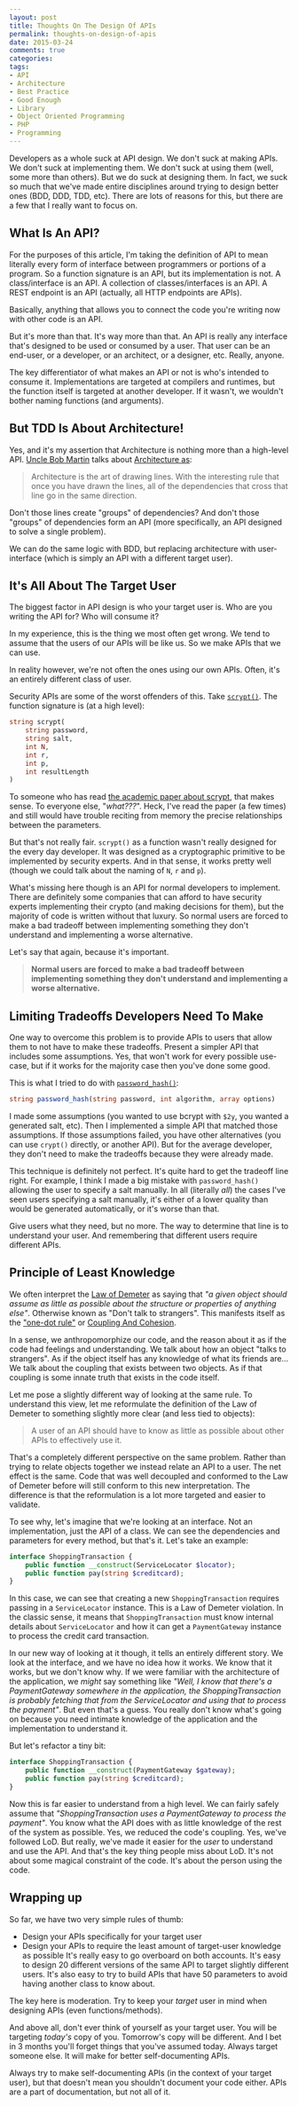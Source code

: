 ```yaml
---
layout: post
title: Thoughts On The Design Of APIs
permalink: thoughts-on-design-of-apis
date: 2015-03-24
comments: true
categories:
tags:
- API
- Architecture
- Best Practice
- Good Enough
- Library
- Object Oriented Programming
- PHP
- Programming
---
```

Developers as a whole suck at API design. We don't suck at making APIs. We don't suck at implementing them. We don't suck at using them (well, some more than others). But we do suck at designing them. In fact, we suck so much that we've made entire disciplines around trying to design better ones (BDD, DDD, TDD, etc). There are lots of reasons for this, but there are a few that I really want to focus on.

<!--more-->
## What Is An API?

For the purposes of this article, I'm taking the definition of API to mean literally every form of interface between programmers or portions of a program. So a function signature is an API, but its implementation is not. A class/interface is an API. A collection of classes/interfaces is an API. A REST endpoint is an API (actually, all HTTP endpoints are APIs).

Basically, anything that allows you to connect the code you're writing now with other code is an API.

But it's more than that. It's way more than that. An API is really any interface that's designed to be used or consumed by a user. That user can be an end-user, or a developer, or an architect, or a designer, etc. Really, anyone.

The key differentiator of what makes an API or not is who's intended to consume it. Implementations are targeted at compilers and runtimes, but the function itself is targeted at another developer. If it wasn't, we wouldn't bother naming functions (and arguments).

## But TDD Is About Architecture!

Yes, and it's my assertion that Architecture is nothing more than a high-level API. [Uncle Bob Martin](http://en.wikipedia.org/wiki/Robert_Cecil_Martin) talks about [Architecture as](http://youtu.be/WpkDN78P884?t=43m15s):

> Architecture is the art of drawing lines. With the interesting rule that once you have drawn the lines, all of the dependencies that cross that line go in the same direction.

Don't those lines create "groups" of dependencies? And don't those "groups" of dependencies form an API (more specifically, an API designed to solve a single problem).

We can do the same logic with BDD, but replacing architecture with user-interface (which is simply an API with a different target user).

## It's All About The Target User

The biggest factor in API design is who your target user is. Who are you writing the API for? Who will consume it?

In my experience, this is the thing we most often get wrong. We tend to assume that the users of our APIs will be like us. So we make APIs that we can use.

In reality however, we're not often the ones using our own APIs. Often, it's an entirely different class of user.

Security APIs are some of the worst offenders of this. Take [`scrypt()`](https://en.wikipedia.org/wiki/Scrypt). The function signature is (at a high level):

```php
string scrypt(
    string password, 
    string salt, 
    int N, 
    int r, 
    int p, 
    int resultLength
)

```
To someone who has read [the academic paper about scrypt](http://www.tarsnap.com/scrypt/scrypt.pdf), that makes sense. To everyone else, "*what???*". Heck, I've read the paper (a few times) and still would have trouble reciting from memory the precise relationships between the parameters.

But that's not really fair. `scrypt()` as a function wasn't really designed for the every day developer. It was designed as a cryptographic primitive to be implemented by security experts. And in that sense, it works pretty well (though we could talk about the naming of `N`, `r` and `p`).

What's missing here though is an API for normal developers to implement. There are definitely some companies that can afford to have security experts implementing their crypto (and making decisions for them), but the majority of code is written without that luxury. So normal users are forced to make a bad tradeoff between implementing something they don't understand and implementing a worse alternative.

Let's say that again, because it's important.

> **Normal users are forced to make a bad tradeoff between implementing something they don't understand and implementing a worse alternative.**

## Limiting Tradeoffs Developers Need To Make

One way to overcome this problem is to provide APIs to users that allow them to not have to make these tradeoffs. Present a simpler API that includes some assumptions. Yes, that won't work for every possible use-case, but if it works for the majority case then you've done some good.

This is what I tried to do with [`password_hash()`](http://php.net/password_hash):

```php
string password_hash(string password, int algorithm, array options)

```
I made some assumptions (you wanted to use bcrypt with `$2y`, you wanted a generated salt, etc). Then I implemented a simple API that matched those assumptions. If those assumptions failed, you have other alternatives (you can use `crypt()` directly, or another API). But for the average developer, they don't need to make the tradeoffs because they were already made.

This technique is definitely not perfect. It's quite hard to get the tradeoff line right. For example, I think I made a big mistake with `password_hash()` allowing the user to specify a salt manually. In all (literally *all*) the cases I've seen users specifying a salt manually, it's either of a lower quality than would be generated automatically, or it's worse than that.

Give users what they need, but no more. The way to determine that line is to understand your user. And remembering that different users require different APIs.

## Principle of Least Knowledge

We often interpret the [Law of Demeter](https://en.wikipedia.org/wiki/Law_of_Demeter) as saying that *"a given object should assume as little as possible about the structure or properties of anything else"*. Otherwise known as "Don't talk to strangers". This manifests itself as the ["one-dot rule"](http://williamdurand.fr/2013/06/03/object-calisthenics/#5-one-dot-per-line) or [Coupling And Cohesion](http://c2.com/cgi/wiki?CouplingAndCohesion).

In a sense, we anthropomorphize our code, and the reason about it as if the code had feelings and understanding. We talk about how an object "talks to strangers". As if the object itself has any knowledge of what its friends are... We talk about the coupling that exists between two objects. As if that coupling is some innate truth that exists in the code itself.

Let me pose a slightly different way of looking at the same rule. To understand this view, let me reformulate the definition of the Law of Demeter to something slightly more clear (and less tied to objects):

> A user of an API should have to know as little as possible about other APIs to effectively use it.

That's a completely different perspective on the same problem. Rather than trying to relate objects together we instead relate an API to a user. The net effect is the same. Code that was well decoupled and conformed to the Law of Demeter before will still conform to this new interpretation. The difference is that the reformulation is a lot more targeted and easier to validate.

To see why, let's imagine that we're looking at an interface. Not an implementation, just the API of a class. We can see the dependencies and parameters for every method, but that's it. Let's take an example:

```php
interface ShoppingTransaction {
    public function __construct(ServiceLocator $locator);
    public function pay(string $creditcard);
}

```
In this case, we can see that creating a new `ShoppingTransaction` requires passing in a `ServiceLocator` instance. This is a Law of Demeter violation. In the classic sense, it means that `ShoppingTransaction` must know internal details about `ServiceLocator` and how it can get a `PaymentGateway` instance to process the credit card transaction.

In our new way of looking at it though, it tells an entirely different story. We look at the interface, and we have no idea how it works. We know that it works, but we don't know why. If we were familiar with the architecture of the application, we *might* say something like *"Well, I know that there's a PaymentGateway somewhere in the application, the ShoppingTransaction is probably fetching that from the ServiceLocator and using that to process the payment"*. But even that's a guess. You really don't know what's going on because you need intimate knowledge of the application and the implementation to understand it.

But let's refactor a tiny bit:

```php
interface ShoppingTransaction {
    public function __construct(PaymentGateway $gateway);
    public function pay(string $creditcard);
}

```
Now this is far easier to understand from a high level. We can fairly safely assume that *"ShoppingTransaction uses a PaymentGateway to process the payment"*. You know what the API does with as little knowledge of the rest of the system as possible. Yes, we reduced the code's coupling. Yes, we've followed LoD. But really, we've made it easier for the *user* to understand and use the API. And that's the key thing people miss about LoD. It's not about some magical constraint of the code. It's about the person using the code.

## Wrapping up

So far, we have two very simple rules of thumb:

 * Design your APIs specifically for your target user
 * Design your APIs to require the least amount of target-user knowledge as possible
It's really easy to go overboard on both accounts. It's easy to design 20 different versions of the same API to target slightly different users. It's also easy to try to build APIs that have 50 parameters to avoid having another class to know about.

The key here is moderation. Try to keep your *target* user in mind when designing APIs (even functions/methods).

And above all, don't ever think of yourself as your target user. You will be targeting *today's* copy of you. Tomorrow's copy will be different. And I bet in 3 months you'll forget things that you've assumed today. Always target someone else. It will make for better self-documenting APIs.

Always try to make self-documenting APIs (in the context of your target user), but that doesn't mean you shouldn't document your code either. APIs are a part of documentation, but not all of it.




